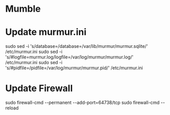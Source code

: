 # Mumble

# Update murmur.ini
sudo sed -i 's/database=/database=\/var\/lib\/murmur\/murmur\.sqlite/' /etc/murmur.ini
sudo sed -i 's/\#logfile=murmur\.log/logfile=\/var\/log\/murmur\/murmur\.log/' /etc/murmur.ini
sudo sed -i 's/\#pidfile=/pidfile=\/var\/log\/murmur\/murmur\.pid/' /etc/murmur.ini

# Update Firewall
sudo firewall-cmd --permanent --add-port=64738/tcp
sudo firewall-cmd --reload
